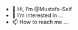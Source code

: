 - 👋 Hi, I’m @Mustafa-Seif
- 👀 I’m interested in ...
- 📫 How to reach me ...

<!---
Mustafa-Seif/Mustafa-Seif is a ✨ special ✨ repository because its `README.md` (this file) appears on your GitHub profile.
You can click the Preview link to take a look at your changes.
--->
